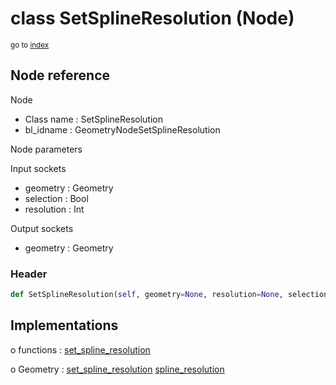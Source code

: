 # class SetSplineResolution (Node)

<sub>go to [index](/docs/index.md)</sub>

## Node reference

Node
 - Class name : SetSplineResolution
 - bl_idname : GeometryNodeSetSplineResolution

Node parameters

Input sockets
 - geometry : Geometry
 - selection : Bool
 - resolution : Int

Output sockets
 - geometry : Geometry

### Header

``` python
def SetSplineResolution(self, geometry=None, resolution=None, selection=None, node_label=None, node_color=None):
```

## Implementations

o functions : [set_spline_resolution](/docs/GeoNodes_classes/GLOBAL.md#set_spline_resolution)

o Geometry : [set_spline_resolution](/docs/GeoNodes_classes/Geometry.md#set_spline_resolution) [spline_resolution](/docs/GeoNodes_classes/Geometry.md#spline_resolution)


